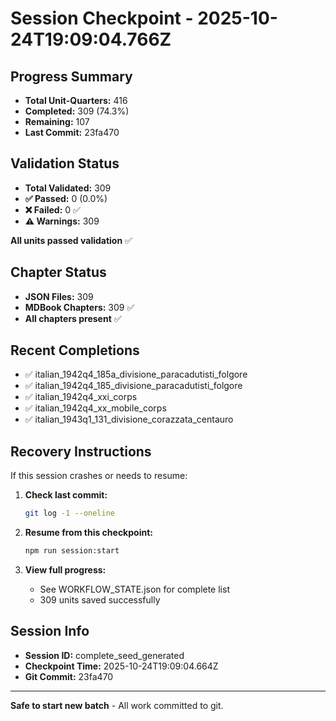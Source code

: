 # Session Checkpoint - 2025-10-24T19:09:04.766Z

## Progress Summary

- **Total Unit-Quarters:** 416
- **Completed:** 309 (74.3%)
- **Remaining:** 107
- **Last Commit:** 23fa470

## Validation Status

- **Total Validated:** 309
- **✅ Passed:** 0 (0.0%)
- **❌ Failed:** 0 ✅
- **⚠️ Warnings:** 309

**All units passed validation** ✅

## Chapter Status

- **JSON Files:** 309
- **MDBook Chapters:** 309 ✅
- **All chapters present** ✅

## Recent Completions

- ✅ italian_1942q4_185a_divisione_paracadutisti_folgore
- ✅ italian_1942q4_185_divisione_paracadutisti_folgore
- ✅ italian_1942q4_xxi_corps
- ✅ italian_1942q4_xx_mobile_corps
- ✅ italian_1943q1_131_divisione_corazzata_centauro

## Recovery Instructions

If this session crashes or needs to resume:

1. **Check last commit:**
   ```bash
   git log -1 --oneline
   ```

2. **Resume from this checkpoint:**
   ```bash
   npm run session:start
   ```

3. **View full progress:**
   - See WORKFLOW_STATE.json for complete list
   - 309 units saved successfully

## Session Info

- **Session ID:** complete_seed_generated
- **Checkpoint Time:** 2025-10-24T19:09:04.664Z
- **Git Commit:** 23fa470

---

**Safe to start new batch** - All work committed to git.
